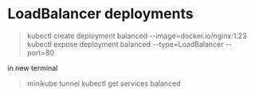 # LoadBalancer deployments

> kubectl create deployment balanced --image=docker.io/nginx:1.23
> kubectl expose deployment balanced --type=LoadBalancer --port=80

in new terminal
> minikube tunnel
> kubectl get services balanced
